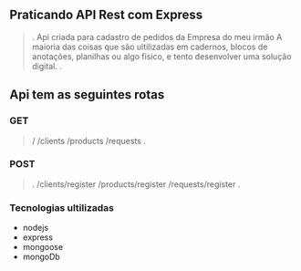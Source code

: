 ## Praticando API Rest com Express
>.
> Api criada para cadastro de pedidos da Empresa do meu irmão
> A maioria das coisas que são ultilizadas em cadernos, blocos de anotações, planilhas ou algo fisico, e tento desenvolver uma solução digital.
> .

## Api tem as seguintes rotas

### GET
> /
> /clients
> /products
> /requests
> .

### POST
> .
> /clients/register
> /products/register
> /requests/register
> .

### Tecnologias ultilizadas

 - nodejs
 - express
 - mongoose
 - mongoDb
